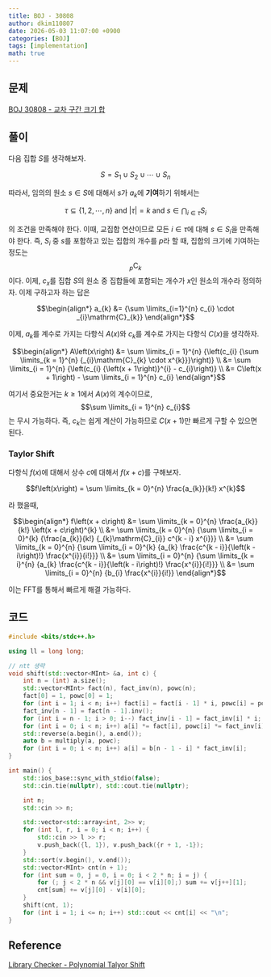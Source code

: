 ```yaml
---
title: BOJ - 30808
author: dkim110807
date: 2026-05-03 11:07:00 +0900
categories: [BOJ]
tags: [implementation]
math: true
---
```


## 문제
[BOJ 30808 - 교차 구간 크기 합](https://acmicpc.net/problem/30808)

## 풀이
다음 집합 $S$를 생각해보자.

$$S = S_{1} \cup S_{2} \cup \cdots \cup S_{n} $$

따라서, 임의의 원소 $s \in S$에 대해서 $s$가 $a_{k}$에 <b>기여</b>하기 위해서는

$$\tau \subseteq \left\{1, 2, \cdots, n\right\} \text{ and } \left|\tau\right| = k \text{ and } s \in \bigcap_{i \in \tau} S_{i}$$

의 조건을 만족해야 한다. 이때, 교집합 연산이므로 모든 $i \in \tau$에 대해 $s \in S_{i}$을 만족해야 한다. 즉, $S_{i}$ 중 $s$를 포함하고 있는 집합의 개수를 $p$라 할 때,
집합의 크기에 기여하는 정도는 $$_{p}\mathrm{C}_{k}$$이다. 이제, $c_{x}$를 집합 $S$의 원소 중 집합들에 포함되는 개수가 $x$인 원소의 개수라 정의하자. 이제 구하고자 하는 답은

$$\begin{align*}
a_{k} &= {\sum \limits_{i=1}^{n} c_{i} \cdot _{i}\mathrm{C}_{k}}
\end{align*}$$

이제, $a_{k}$를 계수로 가지는 다항식 $A\left(x\right)$와 $c_{k}$를 계수로 가지는 다항식 $C\left(x\right)$을 생각하자.

$$\begin{align*}
A\left(x\right) &= \sum \limits_{i = 1}^{n} {\left(c_{i} {\sum \limits_{k = 1}^{n} {_{i}\mathrm{C}_{k} \cdot x^{k}}}\right)} \\
&= \sum \limits_{i = 1}^{n} {\left(c_{i} {\left(x + 1\right)}^{i} - c_{i}\right)} \\
&= C\left(x + 1\right) - \sum \limits_{i = 1}^{n} c_{i}
\end{align*}$$

여기서 중요한거는 $k \geq 1$에서 $A\left(x\right)$의 계수이므로, $$\sum \limits_{i = 1}^{n} c_{i}$$는 무시 가능하다. 즉, $c_{k}$는 쉽게 계산이 가능하므로
$C\left(x + 1\right)$만 빠르게 구할 수 있으면 된다.

### Taylor Shift
다항식 $f\left(x\right)$에 대해서 상수 $c$에 대해서 $f\left(x + c\right)$를 구해보자.

$$f\left(x\right) = \sum \limits_{k = 0}^{n} \frac{a_{k}}{k!} x^{k}$$

라 했을때,

$$\begin{align*}
f\left(x + c\right) &= \sum \limits_{k = 0}^{n} \frac{a_{k}}{k!} \left(x + c\right)^{k} \\
&= \sum \limits_{k = 0}^{n} {\sum \limits_{i = 0}^{k} {\frac{a_{k}}{k!} {_{k}\mathrm{C}_{i}} c^{k - i} x^{i}}} \\
&= \sum \limits_{k = 0}^{n} {\sum \limits_{i = 0}^{k} {a_{k} \frac{c^{k - i}}{\left(k - i\right)!} \frac{x^{i}}{i!}}} \\
&= \sum \limits_{i = 0}^{n} {\sum \limits_{k = i}^{n} {a_{k} \frac{c^{k - i}}{\left(k - i\right)!} \frac{x^{i}}{i!}}} \\
&= \sum \limits_{i = 0}^{n} {b_{i} \frac{x^{i}}{i!}}
\end{align*}$$

이는 FFT를 통해서 빠르게 해결 가능하다.

## 코드
```cpp
#include <bits/stdc++.h>

using ll = long long;

// ntt 생략
void shift(std::vector<MInt> &a, int c) {
    int n = (int) a.size();
    std::vector<MInt> fact(n), fact_inv(n), powc(n);
    fact[0] = 1, powc[0] = 1;
    for (int i = 1; i < n; i++) fact[i] = fact[i - 1] * i, powc[i] = powc[i - 1] * c;
    fact_inv[n - 1] = fact[n - 1].inv();
    for (int i = n - 1; i > 0; i--) fact_inv[i - 1] = fact_inv[i] * i;
    for (int i = 0; i < n; i++) a[i] *= fact[i], powc[i] *= fact_inv[i];
    std::reverse(a.begin(), a.end());
    auto b = multiply(a, powc);
    for (int i = 0; i < n; i++) a[i] = b[n - 1 - i] * fact_inv[i];
}

int main() {
    std::ios_base::sync_with_stdio(false);
    std::cin.tie(nullptr), std::cout.tie(nullptr);

    int n;
    std::cin >> n;

    std::vector<std::array<int, 2>> v;
    for (int l, r, i = 0; i < n; i++) {
        std::cin >> l >> r;
        v.push_back({l, 1}), v.push_back({r + 1, -1});
    }
    std::sort(v.begin(), v.end());
    std::vector<MInt> cnt(n + 1);
    for (int sum = 0, j = 0, i = 0; i < 2 * n; i = j) {
        for (; j < 2 * n && v[j][0] == v[i][0];) sum += v[j++][1];
        cnt[sum] += v[j][0] - v[i][0];
    }
    shift(cnt, 1);
    for (int i = 1; i <= n; i++) std::cout << cnt[i] << "\n";
}
```

## Reference
[Library Checker - Polynomial Talyor Shift](https://judge.yosupo.jp/problem/polynomial_taylor_shift)
